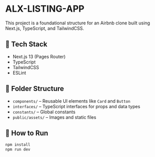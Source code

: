 # ALX-LISTING-APP

This project is a foundational structure for an Airbnb clone built using Next.js, TypeScript, and TailwindCSS.

## 🚀 Tech Stack
- Next.js 13 (Pages Router)
- TypeScript
- TailwindCSS
- ESLint

## 📁 Folder Structure
- `components/` – Reusable UI elements like `Card` and `Button`
- `interfaces/` – TypeScript interfaces for props and data types
- `constants/` – Global constants
- `public/assets/` – Images and static files

## 🔧 How to Run
```bash
npm install
npm run dev
